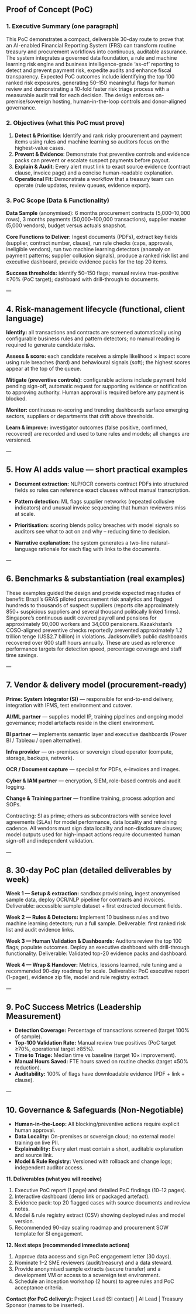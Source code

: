 
## Proof of Concept (PoC)

### 1. Executive Summary (one paragraph)

This PoC demonstrates a compact, deliverable 30-day route to prove that an AI-enabled Financial Reporting System (FRS) can transform routine treasury and procurement workflows into continuous, auditable assurance. The system integrates a governed data foundation, a rule and machine learning risk engine and business intelligence-grade ‘as-of’ reporting to detect and prevent payment risk, expedite audits and enhance fiscal transparency. Expected PoC outcomes include identifying the top 100 ranked risk exposures, generating 50–150 meaningful flags for human review and demonstrating a 10-fold faster risk triage process with a measurable audit trail for each decision. The design enforces on-premise/sovereign hosting, human-in-the-loop controls and donor-aligned governance.

### 2. Objectives (what this PoC must prove)

1. **Detect & Prioritise**: Identify and rank risky procurement and payment items using rules and machine learning so auditors focus on the highest-value cases.
2. **Prevent & Evidence**: Demonstrate that preventive controls and evidence packs can prevent or escalate suspect payments before payout.
3. **Explain & Audit**: Every alert must link to exact source evidence (contract clause, invoice page) and a concise human-readable explanation.
4. **Operational Fit**: Demonstrate a workflow that a treasury team can operate (rule updates, review queues, evidence export).

### 3. PoC Scope (Data & Functionality)

**Data Sample** (anonymised): 6 months procurement contracts (5,000–10,000 rows), 3 months payments (50,000–100,000 transactions), supplier master (5,000 vendors), budget versus actuals snapshot.

**Core Functions to Deliver:** Ingest documents (PDFs), extract key fields (supplier, contract number, clause), run rule checks (caps, approvals, ineligible vendors), run two machine learning detectors (anomaly on payment patterns; supplier collusion signals), produce a ranked risk list and executive dashboard, provide evidence packs for the top 20 items.

**Success thresholds:** identify 50–150 flags; manual review true-positive ≥70% (PoC target); dashboard with drill-through to documents.



—



## 4. Risk-management lifecycle (functional, client language)



**Identify:** all transactions and contracts are screened automatically using configurable business rules and pattern detectors; no manual reading is required to generate candidate risks.

**Assess & score:** each candidate receives a simple likelihood × impact score using rule breaches (hard) and behavioural signals (soft); the highest scores appear at the top of the queue.

**Mitigate (preventive controls):** configurable actions include payment hold pending sign-off, automatic request for supporting evidence or notification to approving authority. Human approval is required before any payment is blocked.

**Monitor:** continuous re-scoring and trending dashboards surface emerging sectors, suppliers or departments that drift above thresholds.

**Learn & improve:** investigator outcomes (false positive, confirmed, recovered) are recorded and used to tune rules and models; all changes are versioned.



—



## 5. How AI adds value — short practical examples



* **Document extraction:** NLP/OCR converts contract PDFs into structured fields so rules can reference exact clauses without manual transcription.

* **Pattern detection:** ML flags supplier networks (repeated collusive indicators) and unusual invoice sequencing that human reviewers miss at scale.

* **Prioritisation:** scoring blends policy breaches with model signals so auditors see what to act on and why – reducing time to decision.

* **Narrative explanation:** the system generates a two-line natural-language rationale for each flag with links to the documents.



—



## 6. Benchmarks & substantiation (real examples)



These examples guided the design and provide expected magnitudes of benefit: Brazil’s GRAS piloted procurement risk analytics and flagged hundreds to thousands of suspect suppliers (reports cite approximately 850+ suspicious suppliers and several thousand politically linked firms). Singapore’s continuous audit covered payroll and pensions for approximately 90,000 workers and 34,000 pensioners. Kazakhstan’s COSO-aligned preventive checks reportedly prevented approximately 1.2 trillion tenge (US$2.7 billion) in violations. Jacksonville’s public dashboards recovered over 600 staff hours annually. These are used as reference performance targets for detection speed, percentage coverage and staff time savings.



—



## 7. Vendor & delivery model (procurement-ready)



**Prime: System Integrator (SI)** — responsible for end-to-end delivery, integration with IFMS, test environment and cutover.

**AI/ML partner** — supplies model IP, training pipelines and ongoing model governance; model artefacts reside in the client environment.

**BI partner** — implements semantic layer and executive dashboards (Power BI / Tableau / open alternative).

**Infra provider** — on-premises or sovereign cloud operator (compute, storage, backups, network).

**OCR / Document capture** — specialist for PDFs, e-invoices and images.

**Cyber & IAM partner** — encryption, SIEM, role-based controls and audit logging.

**Change & Training partner** — frontline training, process adoption and SOPs.

Contracting: SI as prime; others as subcontractors with service level agreements (SLAs) for model performance, data locality and retraining cadence. All vendors must sign data locality and non-disclosure clauses; model outputs used for high-impact actions require documented human sign-off and independent validation.



—



## 8. 30-day PoC plan (detailed deliverables by week)



**Week 1 — Setup & extraction:** sandbox provisioning, ingest anonymised sample data, deploy OCR/NLP pipeline for contracts and invoices. Deliverable: accessible sample dataset + first extracted document fields.

**Week 2 — Rules & Detectors:** Implement 10 business rules and two machine learning detectors; run a full sample. Deliverable: first ranked risk list and audit evidence links.

**Week 3 — Human Validation & Dashboards:** Auditors review the top 100 flags; populate outcomes. Deploy an executive dashboard with drill-through functionality. Deliverable: Validated top-20 evidence packs and dashboard.

**Week 4 — Wrap & Handover:** Metrics, lessons learned, rule tuning and a recommended 90-day roadmap for scale. Deliverable: PoC executive report (1-pager), evidence zip file, model and rule registry extract.

—

## 9. PoC Success Metrics (Leadership Measurement)

* **Detection Coverage:** Percentage of transactions screened (target 100% of sample).
* **Top-100 Validation Rate:** Manual review true positives (PoC target ≥70%, operational target ≥85%).
* **Time to Triage:** Median time vs baseline (target 10× improvement).
* **Manual Hours Saved:** FTE hours saved on routine checks (target ≥50% reduction).
* **Auditability:** 100% of flags have downloadable evidence (PDF + link + clause).

—

## 10. Governance & Safeguards (Non-Negotiable)

* **Human-in-the-Loop:** All blocking/preventive actions require explicit human approval.
* **Data Locality:** On-premises or sovereign cloud; no external model training on live PII.
* **Explainability:** Every alert must contain a short, auditable explanation and source link.
* **Model & Rule Registry:** Versioned with rollback and change logs; independent auditor access.

**11. Deliverables (what you will receive)**

1. Executive PoC report (1 page) and detailed PoC findings (10–12 pages).
2. Interactive dashboard (demo link or packaged artefact).
3. Evidence pack: top 20 flagged cases with source documents and review notes.
4. Model & rule registry extract (CSV) showing deployed rules and model version.
5. Recommended 90-day scaling roadmap and procurement SOW template for SI engagement.

**12. Next steps (recommended immediate actions)**

1. Approve data access and sign PoC engagement letter (30 days).
2. Nominate 1–2 SME reviewers (audit/treasury) and a data steward.
3. Provide anonymised sample extracts (secure transfer) and a development VM or access to a sovereign test environment.
4. Schedule an inception workshop (2 hours) to agree rules and PoC acceptance criteria.

**Contact (for PoC delivery):** Project Lead (SI contact) | AI Lead | Treasury Sponsor (names to be inserted).

